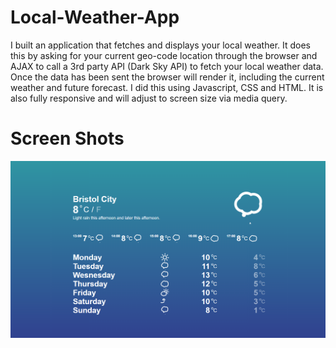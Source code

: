 # Local-Weather-App

I built an application that fetches and displays your local weather. It does this by asking for your current geo-code location through the browser and AJAX to  call a 3rd party API (Dark Sky API) to fetch your local weather data. Once the data has been sent the browser will render it, including the current weather and future forecast. I did this using Javascript, CSS and HTML. It is also fully responsive and will adjust to screen size via media query.

# Screen Shots
<img src="./screen_shots/App.png"/>
